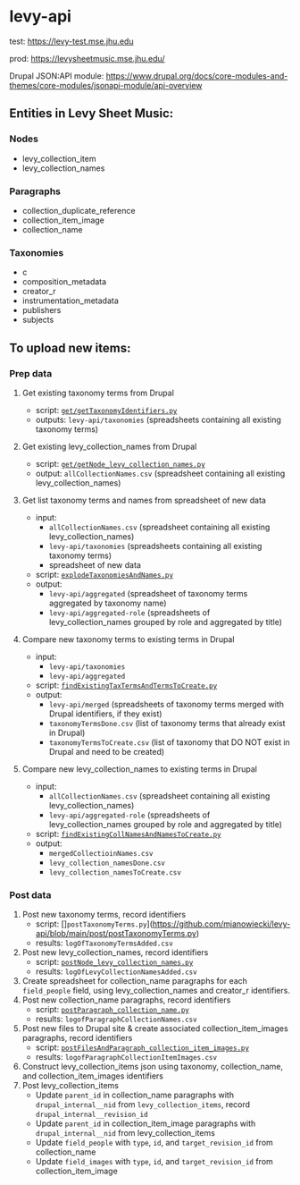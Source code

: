 # levy-api

test: https://levy-test.mse.jhu.edu

prod: https://levysheetmusic.mse.jhu.edu/


Drupal JSON:API module: https://www.drupal.org/docs/core-modules-and-themes/core-modules/jsonapi-module/api-overview

## Entities in Levy Sheet Music:

### Nodes
- levy_collection_item
- levy_collection_names

### Paragraphs
 - collection_duplicate_reference
 - collection_item_image
 - collection_name

### Taxonomies
 - c
 - composition_metadata
 - creator_r
 - instrumentation_metadata
 - publishers
 - subjects

## To upload new items:

### Prep data
1. Get existing taxonomy terms from Drupal
    - script: [`get/getTaxonomyIdentifiers.py`](https://github.com/mjanowiecki/levy-api/blob/main/get/getTaxonomiesIdentifiers.py)
    - outputs: `levy-api/taxonomies` (spreadsheets containing all existing taxonomy terms)
2. Get existing levy_collection_names from Drupal
    - script: [`get/getNode_levy_collection_names.py`](https://github.com/mjanowiecki/levy-api/blob/main/get/getNode_levy_collection_names.py)
    - output: `allCollectionNames.csv` (spreadsheet containing all existing levy_collection_names)
3. Get list taxonomy terms and names from spreadsheet of new data
    - input:
        - `allCollectionNames.csv` (spreadsheet containing all existing levy_collection_names)
        - `levy-api/taxonomies` (spreadsheets containing all existing taxonomy terms)
        - spreadsheet of new data
    - script: [`explodeTaxonomiesAndNames.py`](https://github.com/mjanowiecki/levy-api/blob/main/explodeTaxonomiesAndNames.py)
    - output:
        - `levy-api/aggregated` (spreadsheet of taxonomy terms aggregated by taxonomy name)
        - `levy-api/aggregated-role` (spreadsheets of levy_collection_names grouped by role and aggregated by title)
4. Compare new taxonomy terms to existing terms in Drupal
    - input:
        - `levy-api/taxonomies`
        - `levy-api/aggregated`
    - script: [`findExistingTaxTermsAndTermsToCreate.py`](https://github.com/mjanowiecki/levy-api/blob/main/findExistingTaxTermsAndTermsToCreate.py)
    - output:
        - `levy-api/merged` (spreadsheets of taxonomy terms merged with Drupal identifiers, if they exist)
        - `taxonomyTermsDone.csv` (list of taxonomy terms that already exist in Drupal)
        - `taxonomyTermsToCreate.csv` (list of taxonomy that DO NOT exist in Drupal and need to be created)

5. Compare new levy_collection_names to existing terms in Drupal
    - input:
        - `allCollectionNames.csv` (spreadsheet containing all existing levy_collection_names)
        - `levy-api/aggregated-role` (spreadsheets of levy_collection_names grouped by role and aggregated by title)
    - script: [`findExistingCollNamesAndNamesToCreate.py`](https://github.com/mjanowiecki/levy-api/blob/main/findExistingCollNamesAndNamesToCreate.py)
    - output:
        - `mergedCollectioinNames.csv`
        - `levy_collection_namesDone.csv`
        - `levy_collection_namesToCreate.csv`

### Post data
1. Post new taxonomy terms, record identifiers
    - script: []`postTaxonomyTerms.py`](https://github.com/mjanowiecki/levy-api/blob/main/post/postTaxonomyTerms.py)
    - results: `logOfTaxonomyTermsAdded.csv`
2. Post new levy_collection_names, record identifiers
    - script: [`postNode_levy_collection_names.py`](https://github.com/mjanowiecki/levy-api/blob/main/post/postNode_levy_collection_names.py)
    - results: `logOfLevyCollectionNamesAdded.csv`
3. Create spreadsheet for collection_name paragraphs for each `field_people` field, using levy_collection_names and creator_r identifiers.
4. Post new collection_name paragraphs, record identifiers
    - script: [`postParagraph_collection_name.py`](https://github.com/mjanowiecki/levy-api/blob/main/post/postParagraph_collection_name.py)
    - results: `logofParagraphCollectionNames.csv`
5. Post new files to Drupal site & create associated collection_item_images paragraphs, record identifiers
    - script: [`postFilesAndParagraph_collection_item_images.py`](https://github.com/mjanowiecki/levy-api/blob/main/post/postFilesAndParagraph_collection_item_images.py.py)
    - results: `logofParagraphCollectionItemImages.csv`
6. Construct levy_collection_items json using taxonomy, collection_name, and collection_item_images identifiers
7. Post levy_collection_items
    - Update `parent_id` in collection_name paragraphs with `drupal_internal__nid` from `levy_collection_items`, record `drupal_internal__revision_id`
    - Update `parent_id` in collection_item_image paragraphs with `drupal_internal__nid` from levy_collection_items
    - Update `field_people` with `type`, `id`, and `target_revision_id` from collection_name
    - Update `field_images` with `type`, `id`, and `target_revision_id` from collection_item_image
